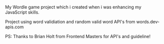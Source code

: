 My Wordle game project which i created when i was enhancing my JavaScript skills.

Project using word validiation and random valid word API's from words.dev-apis.com

PS: Thanks to Brian Holt from Frontend Masters for API's and guideline!

